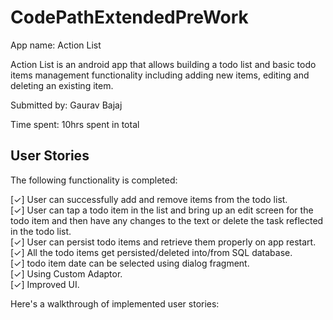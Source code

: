 # CodePathExtendedPreWork
App name: Action List

Action List is an android app that allows building a todo list and basic todo items management functionality including adding new items, editing and deleting an existing item.

Submitted by: Gaurav Bajaj

Time spent: 10hrs  spent in total

## User Stories

The following functionality is completed:

[✓] User can successfully add and remove items from the todo list. <br />
[✓] User can tap a todo item in the list and bring up an edit screen for the todo item and then have any changes to the text or delete the task reflected in the todo list. <br />
[✓] User can persist todo items and retrieve them properly on app restart. <br />
[✓] All the todo items get persisted/deleted into/from SQL database. <br />
[✓] todo item date can be selected using dialog fragment. <br />
[✓] Using Custom Adaptor. <br />
[✓] Improved UI. <br />

Here's a walkthrough of implemented user stories: 


